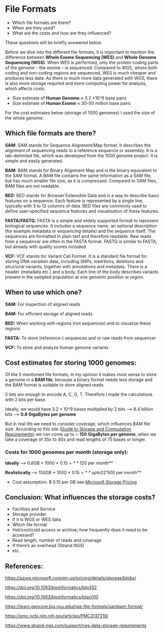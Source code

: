 # File Formats

  * Which file formats are there?
  * When are they used?
  * What are the costs and how are they influenced?

These questions will be briefly answered below.

Before we dive into the different file formats, it is important to mention the difference between 
**Whole Exome Sequencing (WES)** and **Whole Genome Sequencing (WGS)**. When WES is performed, only the protein-coding parts 
of the genome – the exome – is sequenced. Compared to WGS, where both coding and non-coding regions are sequenced, WES is 
much cheaper and produces less data. As there is much more data generated with WGS, there is also more storage required and 
more computing power for analysis, which affects costs.

  * Size estimate of **Human Genome** ≈ 3.2 *10^9 base pairs
  * Size estimate of **Human Exome** ≈ 30–50 million base pairs

For the cost estimates below (storage of 1000 genomes) I used the size of the whole genome.


## Which file formats are there? 
**SAM:** SAM stands for Sequence Alignment/Map format. It describes the alignment of sequencing reads to a reference sequence or assembly. It is a tab-delimited file, which was developed from the 1000 genome project. It is simple and easily generated.

**BAM:** BAM stands for Binary Alignment Map and is the binary equivalent to the SAM format. A BAM file contains the same information as a SAM file, but has much smaller file size, as it is compressed. Compared to SAM files, BAM files are not readable.

**BED:** BED stands for Browser Extensible Data and is a way to describe basic features on a sequence. Each feature is represented by a single line, typically with 3 to 12 columns of data. BED files are commonly used to define user-specified sequence features and visualisation of these features.

**FASTA/FASTQ:** FASTA is a simple and widely supported format to represent biological sequences. It includes a sequence name, an optional description (for example metadata or sequencing details) and the sequence itself. The sequences are formatted in plain text and therefore readable. Raw reads from a sequencer are often in the FASTA format. FASTQ is similar to FASTA, but already with quality scores included.

**VCF:** VCF stands for Variant Call Format. It is a standard file format for storing DNA variation data, including SNPs, insertions, deletions and structural variants, together with annotations and metadata. There is a header (metadata etc.) and a body. Each line of the body describes variants present in the sampled population at one genomic position or region. 


## When to use which one?
**SAM:** For inspection of aligned reads

**BAM:** For efficient storage of aligned reads

**BED:**  When working with regions (not sequences) and to visualize these regions

**FASTA:** To store (reference-) sequences and or raw reads from sequencer

**VCF:** To store and analyze human genome variants


## Cost estimates for storing 1000 genomes:
Of the 5 mentioned file formats, in my opinion it makes most sense to store a genome in a **BAM file**, because a binary format needs less storage and the BAM format is suitable to store aligned reads.

2 bits are enough to encode A, C, G, T. Therefore I made the calculations with 2 bits per base.

Ideally, we would have 3.2 * 10^9 bases multiplied by 2 bits -->  6.4 billion bits --> **0.8 GigaBytes per genome**

But in real life we need to consider coverage, which influences BAM file size. According to this site ([Guide to Storage and Computation Requirements]( https://www.strand-ngs.com/support/ngs-data-storage-requirements)) we can come up to ~ **150 GigaBytes per genome**, when we take a coverage of 35x to 40x and read lengths of 75 bases or longer.


### Costs for 1000 genomes per month (storage only):

**Ideally** -->  0.8GB * 1000 * $0.15  = **120$ per month**

**Realistically** --> 150GB * 1000 * $0.15 = **up to 22’500$ per month**

  * Cost assumption: $ 0.15 per GB see [Microsoft Storage Pricing](https://azure.microsoft.com/en-us/pricing/details/storage/blobs/)



## Conclusion: What influences the storage costs?
-	Facilities and Service
-	Storage provider
-	If it is WGS or WES data
-	Which file format
-	Hot/cool/cold access or archive; how frequently does it need to be accessed?
-	Read length, number of reads and coverage
-	If there’s an overhead (Strand NGS)
-	etc.


## References:
https://azure.microsoft.com/en-us/pricing/details/storage/blobs/

https://doi.org/10.1093/bioinformatics/btp352

https://doi.org/10.1093/bioinformatics/btac010

https://learn.gencore.bio.nyu.edu/ngs-file-formats/sambam-format/

https://pmc.ncbi.nlm.nih.gov/articles/PMC3137218/

https://www.strand-ngs.com/support/ngs-data-storage-requirements



